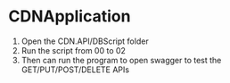 # CDNApplication

1) Open the CDN.API/DBScript folder
2) Run the script from 00 to 02
3) Then can run the program to open swagger to test the GET/PUT/POST/DELETE APIs